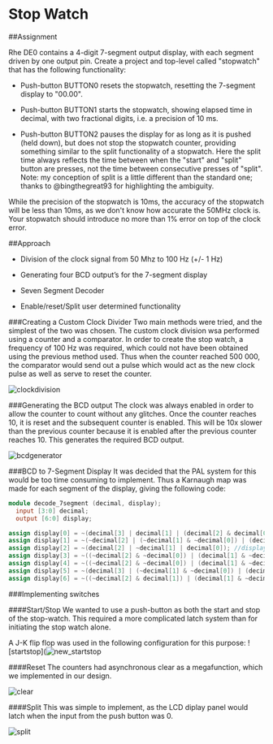 # Stop Watch

##Assignment

Rhe DE0 contains a 4-digit 7-segment output display, with each segment driven by one output pin. Create a project and top-level called "stopwatch" that has the following functionality:

* Push-button BUTTON0 resets the stopwatch, resetting the 7-segment display to "00.00".

* Push-button BUTTON1 starts the stopwatch, showing elapsed time in decimal, with two fractional digits, i.e. a precision of 10 ms.

* Push-button BUTTON2 pauses the display for as long as it is pushed (held down), but does not stop the stopwatch counter, providing something similar to the split functionality of a stopwatch. Here the split time always reflects the time between when the "start" and "split" button are presses, not the time between consecutive presses of "split". Note: my conception of split is a little different than the standard one; thanks to @bingthegreat93 for highlighting the ambiguity.

While the precision of the stopwatch is 10ms, the accuracy of the stopwatch will be less than 10ms, as we don't know how accurate the 50MHz clock is. Your stopwatch should introduce no more than 1% error on top of the clock error.

##Approach
* Division of the clock signal from 50 Mhz to 100 Hz (+/- 1 Hz)

* Generating four BCD output’s for the 7-segment display

* Seven Segment Decoder

* Enable/reset/Split user determined functionality
 
###Creating a Custom Clock Divider
Two main methods were tried, and the simplest of the two was chosen. The custom clock division wsa performed using a counter and a comparator. In order to create the stop watch, a frequency of 100 Hz was required, which could not have been obtained using the previous method used. Thus when the counter reached 500 000, the comparator would send out a pulse which would act as the new clock pulse as well as serve to reset the counter.

![clockdivision](https://cloud.githubusercontent.com/assets/17357371/13903968/f052eed4-ee87-11e5-9ced-255dfb3434ba.png)

###Generating the BCD output
The clock was always enabled in order to allow the counter to count without any glitches. Once the counter reaches 10, it is reset and the subsequent counter is enabled. This will be 10x slower than the previous counter because it is enabled after the previous counter reaches 10. This generates the required BCD output.

![bcdgenerator](https://cloud.githubusercontent.com/assets/17357371/13903991/b1cb7e8c-ee88-11e5-8fac-67d690c2946e.png)

###BCD to 7-Segment Display
It was decided that the PAL system for this would be too time consuming to implement. Thus a Karnaugh map was made for each segment of the display, giving the following code:

```Verilog
module decode_7segment (decimal, display);
  input [3:0] decimal;
  output [6:0] display;

assign display[0] = ~(decimal[3] | decimal[1] | (decimal[2] & decimal[0]) | (~decimal[2] & ~decimal[0])); //display[0] is a
assign display[1] = ~(~decimal[2] | (~decimal[1] & ~decimal[0]) | (decimal[1] & decimal[0])); //display[1] is b
assign display[2] = ~(decimal[2] | ~decimal[1] | decimal[0]); //display[2] is c
assign display[3] = ~((~decimal[2] & ~decimal[0]) | (decimal[1] & ~decimal[0]) | (decimal[2] & ~decimal[1] & decimal[0]) | (~decimal[2] & decimal[1]) | decimal[3]); //display[3] is d
assign display[4] = ~((~decimal[2] & ~decimal[0]) | (decimal[1] & ~decimal[0])); //display[4] is e
assign display[5] = ~(decimal[3] | (~decimal[1] & ~decimal[0]) | (decimal[2] & ~decimal[1]) | (decimal[2] & ~decimal[0])); //display[5] is f
assign display[6] = ~((~decimal[2] & decimal[1]) | (decimal[1] & ~decimal[0]) | (decimal[2] & ~decimal[1]) | decimal[3])

```

###Implementing switches

####Start/Stop
We wanted to use a push-button as both the start and stop of the stop-watch. This required a more complicated latch system than for initiating the stop watch alone.

A J-K flip flop was used in the following configuration for this purpose:
![startstop](![new_startstop](https://cloud.githubusercontent.com/assets/17357371/13904803/62b658dc-eea4-11e5-8b9b-c3008d58819d.png)

####Reset
The counters had asynchronous clear as a megafunction, which we implemented in our design.

![clear](https://cloud.githubusercontent.com/assets/17357371/13904021/23fb8ba4-ee8a-11e5-9e4d-b1abe1ea5ae6.png)

####Split
This was simple to implement, as the LCD diplay panel would latch when the input from the push button was 0.

![split](https://cloud.githubusercontent.com/assets/17357371/13904041/9a85258c-ee8a-11e5-9589-50e226907400.png)
